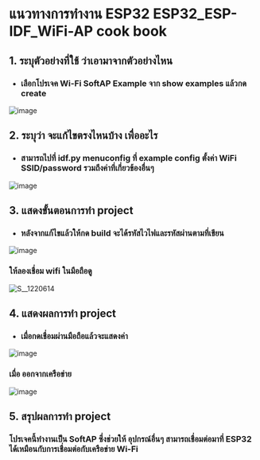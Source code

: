 # แนวทางการทำงาน ESP32 ESP32_ESP-IDF_WiFi-AP cook book
## 1. ระบุตัวอย่างที่ใช้ ว่าเอามาจากตัวอย่างไหน
- ### เลือกโปรเจค Wi-Fi SoftAP Example จาก show examples แล้วกด create
![image](https://github.com/user-attachments/assets/2d723c0f-a0c4-46e5-82f6-3081d7d7896d)

## 2. ระบุว่า จะแก้ไขตรงไหนบ้าง เพื่ออะไร 
- ### สามารถไปที่ idf.py menuconfig ที่ example config ตั้งค่า WiFi SSID/password รวมถึงค่าที่เกี่ยวข้องอื่นๆ
![image](https://github.com/user-attachments/assets/146636f7-37f9-4098-a539-ead6b973e25a)

## 3. แสดงขั้นตอนการทำ project
- ### หลังจากแก้ไขแล้วให้กด build จะได้รหัสไวไฟและรหัสผ่านตามที่เขียน
![image](https://github.com/user-attachments/assets/5e60df2b-ca27-47f2-9b10-4a160fad7d65)
### ให้ลองเชื่อม wifi ในมือถือดู
![S__1220614](https://github.com/user-attachments/assets/8cf3da41-6896-473c-8062-9f03075b2392)

## 4. แสดงผลการทำ project
- ### เมื่อกดเชื่อมผ่านมือถือแล้วจะแสดงค่า
![image](https://github.com/user-attachments/assets/3103f16d-5161-40ef-823d-1964c59d7b2a)
### เมื่อ ออกจากเครือข่าย
![image](https://github.com/user-attachments/assets/4cd88256-bfde-4d04-a454-5d3296b17290)
## 5. สรุปผลการทำ project 
### โปรเจคนี้ทำงานเป็น SoftAP ซึ่งช่วยให้ อุปกรณ์อื่นๆ สามารถเชื่อมต่อมาที่ ESP32 ได้เหมือนกับการเชื่อมต่อกับเครือข่าย Wi-Fi
